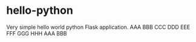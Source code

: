 # hello-python
Very simple hello world python Flask application.
AAA
BBB
CCC
DDD
EEE
FFF
GGG
HHH
AAA
BBB